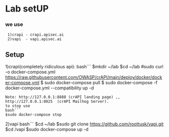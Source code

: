 # Lab setUP
### we use 
     1)crapi - crapi.apisec.ai
     2)vapi  - vapi.apisec.ai

## Setup
1)crapi(completely ridiculous api):
bash```
$mkdir ~/lab 
$cd ~/lab
#sudo curl -o docker-compose.yml https://raw.githubusercontent.com/OWASP/crAPI/main/deploy/docker/docker-compose.yml
$ sudo docker-compose pull
$ sudo docker-compose -f docker-compose.yml --compatibility up -d
```
Note: http://127.0.0.1:8888 (crAPI landing page) ,, http://127.0.0.1:8025  (crAPI Mailhog Server).
to stop use
bash```
$sudo docker-compose stop
```
2)vapi
bash```
$cd ~/lab
$sudo git clone https://github.com/roottusk/vapi.git
$cd /vapi
$sudo docker-compose up -d
```